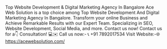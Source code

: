Top Website Development & Digital Marketing Agency In Bangalore
Ace Web Solution is a top choice among Top Website Development And Digital Marketing Agency In Bangalore. Transform your online Business and Achieve Remarkable Results with our Expert Team. Specializing in SEO, Website Development, Social Media, and more. Contact us now!
Contact us for a👇 Consultation! 💻✉️
Call us now:- 📞 +91 7892017534
Visit Website:-🌐 https://acewebsolution.com/
